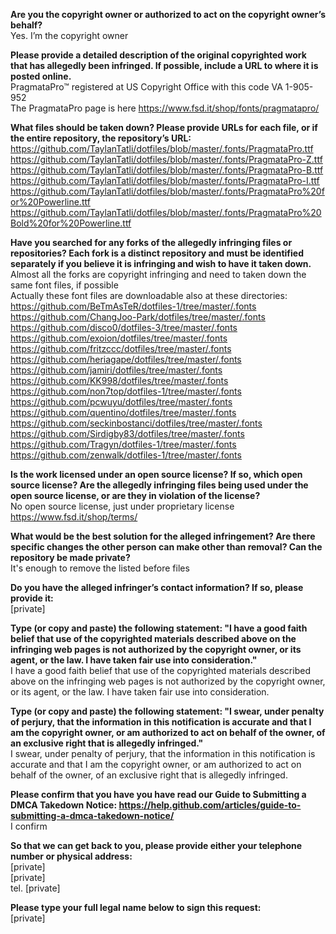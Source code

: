 **Are you the copyright owner or authorized to act on the copyright owner’s behalf?**     
Yes. I’m the copyright owner   
   
**Please provide a detailed description of the original copyrighted work that has allegedly been infringed. If possible, include a URL to where it is posted online.**     
PragmataPro™ registered at US Copyright Office with this code VA 1-905-952   
The PragmataPro page is here https://www.fsd.it/shop/fonts/pragmatapro/   
   
**What files should be taken down? Please provide URLs for each file, or if the entire repository, the repository’s URL:**     
https://github.com/TaylanTatli/dotfiles/blob/master/.fonts/PragmataPro.ttf   
https://github.com/TaylanTatli/dotfiles/blob/master/.fonts/PragmataPro-Z.ttf   
https://github.com/TaylanTatli/dotfiles/blob/master/.fonts/PragmataPro-B.ttf   
https://github.com/TaylanTatli/dotfiles/blob/master/.fonts/PragmataPro-I.ttf   
https://github.com/TaylanTatli/dotfiles/blob/master/.fonts/PragmataPro%20for%20Powerline.ttf   
https://github.com/TaylanTatli/dotfiles/blob/master/.fonts/PragmataPro%20Bold%20for%20Powerline.ttf   
   
**Have you searched for any forks of the allegedly infringing files or repositories? Each fork is a distinct repository and must be identified separately if you believe it is infringing and wish to have it taken down.**     
Almost all the forks are copyright infringing and need to taken down the same font files, if possible   
Actually these font files are downloadable also at these directories:   
https://github.com/BeTmAsTeR/dotfiles-1/tree/master/.fonts   
https://github.com/ChangJoo-Park/dotfiles/tree/master/.fonts   
https://github.com/disco0/dotfiles-3/tree/master/.fonts   
https://github.com/exoion/dotfiles/tree/master/.fonts   
https://github.com/fritzccc/dotfiles/tree/master/.fonts   
https://github.com/heriagape/dotfiles/tree/master/.fonts   
https://github.com/jamiri/dotfiles/tree/master/.fonts   
https://github.com/KK998/dotfiles/tree/master/.fonts   
https://github.com/non7top/dotfiles-1/tree/master/.fonts   
https://github.com/pcwuyu/dotfiles/tree/master/.fonts   
https://github.com/quentino/dotfiles/tree/master/.fonts   
https://github.com/seckinbostanci/dotfiles/tree/master/.fonts   
https://github.com/Sirdigby83/dotfiles/tree/master/.fonts   
https://github.com/Tragyn/dotfiles-1/tree/master/.fonts   
https://github.com/zenwalk/dotfiles-1/tree/master/.fonts   
   
**Is the work licensed under an open source license? If so, which open source license? Are the allegedly infringing files being used under the open source license, or are they in violation of the license?**     
No open source license, just under proprietary license   
https://www.fsd.it/shop/terms/   
   
**What would be the best solution for the alleged infringement? Are there specific changes the other person can make other than removal? Can the repository be made private?**     
It's enough to remove the listed before files   
   
**Do you have the alleged infringer’s contact information? If so, please provide it:**   
[private]     
   
**Type (or copy and paste) the following statement: "I have a good faith belief that use of the copyrighted materials described above on the infringing web pages is not authorized by the copyright owner, or its agent, or the law. I have taken fair use into consideration."**   
I have a good faith belief that use of the copyrighted materials described above on the infringing web pages is not authorized by the copyright owner, or its agent, or the law. I have taken fair use into consideration.   
   
**Type (or copy and paste) the following statement: "I swear, under penalty of perjury, that the information in this notification is accurate and that I am the copyright owner, or am authorized to act on behalf of the owner, of an exclusive right that is allegedly infringed."**   
I swear, under penalty of perjury, that the information in this notification is accurate and that I am the copyright owner, or am authorized to act on behalf of the owner, of an exclusive right that is allegedly infringed.   
   
**Please confirm that you have you have read our Guide to Submitting a DMCA Takedown Notice: https://help.github.com/articles/guide-to-submitting-a-dmca-takedown-notice/**   
I confirm   
   
**So that we can get back to you, please provide either your telephone number or physical address:**   
[private]     
[private]     
tel. [private]     
   
**Please type your full legal name below to sign this request:**   
[private]     
